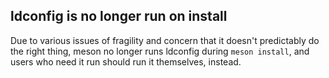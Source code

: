 ## ldconfig is no longer run on install

Due to various issues of fragility and concern that it doesn't predictably do
the right thing, meson no longer runs ldconfig during `meson install`, and
users who need it run should run it themselves, instead.
